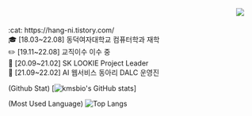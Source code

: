 <div align=right>
<a href="https://hits.seeyoufarm.com"><img src="https://hits.seeyoufarm.com/api/count/incr/badge.svg?url=https%3A%2F%2Fgithub.com%2Fnhy31&count_bg=%23E362B7&title_bg=%23969595&icon=superuser.svg&icon_color=%23E7E7E7&title=hits&edge_flat=false"/></a>
&nbsp;&nbsp;&nbsp;&nbsp;&nbsp;&nbsp;
</div>

<br>
:cat:  https://hang-ni.tistory.com/ <br>
🎓 [18.03~22.08] 동덕여자대학교 컴퓨터학과 재학 <br>
✏️ [19.11~22.08] 교직이수 이수 중 <br>
🔖 [20.09~21.02] SK LOOKIE Project Leader  <br>
🌱 [21.09~22.02] AI 웹서비스 동아리 DALC 운영진  <br> 

(Github Stat)
[![kmsbio's GitHub stats](https://github-readme-stats.vercel.app/api?username=nhy31)]

(Most Used Language)
![Top Langs](https://github-readme-stats.vercel.app/api/top-langs/?username=nhy31)







